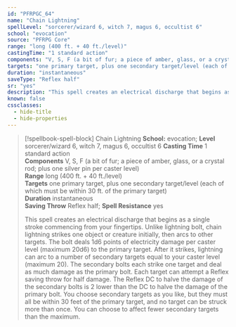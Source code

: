 ```yaml
---
id: "PFRPGC_64"
name: "Chain Lightning"
spellLevel: "sorcerer/wizard 6, witch 7, magus 6, occultist 6"
school: "evocation"
source: "PFRPG Core"
range: "long (400 ft. + 40 ft./level)"
castingTime: "1 standard action"
components: "V, S, F (a bit of fur; a piece of amber, glass, or a crystal rod; plus one silver pin per caster level)"
targets: "one primary target, plus one secondary target/level (each of which must be within 30 ft. of the primary target)"
duration: "instantaneous"
saveType: "Reflex half"
sr: "yes"
description: "This spell creates an electrical discharge that begins as a single stroke commencing from your fingertips. Unlike lightning bolt, chain lightning strikes one object or creature initially, then arcs to other targets.  The bolt deals 1d6 points of electricity damage per caster level (maximum 20d6) to the primary target. After it strikes, lightning can arc to a number of secondary targets equal to your caster level (maximum 20). The secondary bolts each strike one target and deal as much damage as the primary bolt.  Each target can attempt a Reflex saving throw for half damage.  The Reflex DC to halve the damage of the secondary bolts is 2 lower than the DC to halve the damage of the primary bolt. You choose secondary targets as you like, but they must all be within 30 feet of the primary target, and no target can be struck more than once. You can choose to affect fewer secondary targets than the maximum."
known: false
cssclasses:
  - hide-title
  - hide-properties
---
```


> [!spellbook-spell-block] Chain Lightning
> **School:** evocation; **Level** sorcerer/wizard 6, witch 7, magus 6, occultist 6
> **Casting Time** 1 standard action  
> **Components** V, S, F (a bit of fur; a piece of amber, glass, or a crystal rod; plus one silver pin per caster level)  
> **Range** long (400 ft. + 40 ft./level)  
> **Targets** one primary target, plus one secondary target/level (each of which must be within 30 ft. of the primary target)  
> **Duration** instantaneous  
> **Saving Throw** Reflex half; **Spell Resistance** yes
> 
> This spell creates an electrical discharge that begins as a single stroke commencing from your fingertips. Unlike lightning bolt, chain lightning strikes one object or creature initially, then arcs to other targets.  The bolt deals 1d6 points of electricity damage per caster level (maximum 20d6) to the primary target. After it strikes, lightning can arc to a number of secondary targets equal to your caster level (maximum 20). The secondary bolts each strike one target and deal as much damage as the primary bolt.  Each target can attempt a Reflex saving throw for half damage.  The Reflex DC to halve the damage of the secondary bolts is 2 lower than the DC to halve the damage of the primary bolt. You choose secondary targets as you like, but they must all be within 30 feet of the primary target, and no target can be struck more than once. You can choose to affect fewer secondary targets than the maximum.